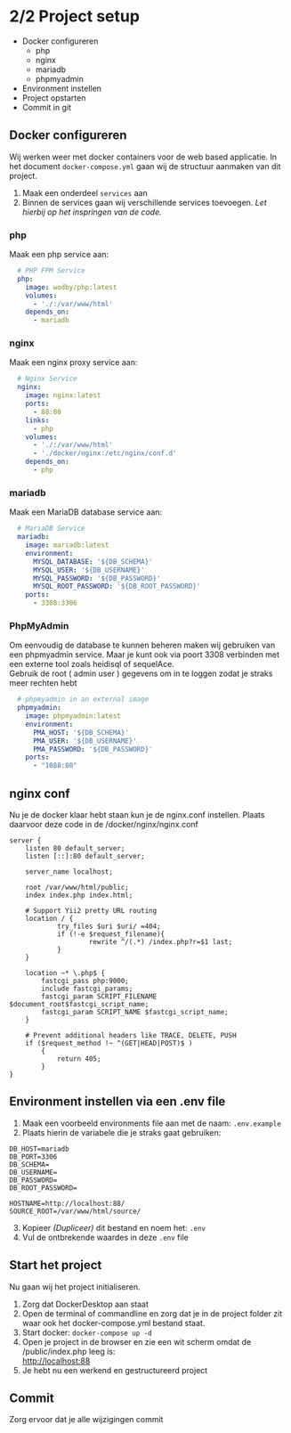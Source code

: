# 2/2 Project setup
- Docker configureren
  - php
  - nginx
  - mariadb
  - phpmyadmin
- Environment instellen
- Project opstarten
- Commit in git

## Docker configureren
Wij werken weer met docker containers voor de web based applicatie.
In het document `docker-compose.yml` gaan wij de structuur aanmaken van dit project.
1. Maak een onderdeel `services` aan
2. Binnen de services gaan wij verschillende services toevoegen. _Let hierbij op het inspringen van de code._

### php
Maak een php service aan:
```yaml
  # PHP FPM Service
  php:
    image: wodby/php:latest
    volumes:
      - './:/var/www/html'
    depends_on:
      - mariadb
```

### nginx
Maak een nginx proxy service aan:
```yaml
  # Nginx Service
  nginx:
    image: nginx:latest
    ports:
      - 88:80
    links:
      - php
    volumes:
      - './:/var/www/html'
      - './docker/nginx:/etc/nginx/conf.d'
    depends_on:
      - php
```

### mariadb
Maak een MariaDB database service aan:
```yaml
  # MariaDB Service
  mariadb:
    image: mariadb:latest
    environment:
      MYSQL_DATABASE: '${DB_SCHEMA}'
      MYSQL_USER: '${DB_USERNAME}'
      MYSQL_PASSWORD: '${DB_PASSWORD}'
      MYSQL_ROOT_PASSWORD: '${DB_ROOT_PASSWORD}'
    ports:
      - 3308:3306
```

### PhpMyAdmin
Om eenvoudig de database te kunnen beheren maken wij gebruiken van een phpmyadmin service. Maar je kunt ook via poort 3308 verbinden met een externe tool zoals heidisql of sequelAce.<br>
Gebruik de root ( admin user ) gegevens om in te loggen zodat je straks meer rechten hebt
```yaml
  # phpmyadmin in an external image
  phpmyadmin:
    image: phpmyadmin:latest
    environment:
      PMA_HOST: '${DB_SCHEMA}'
      PMA_USER: '${DB_USERNAME}'
      PMA_PASSWORD: '${DB_PASSWORD}'
    ports:
      - "1088:80"
```


## nginx conf
Nu je de docker klaar hebt staan kun je de nginx.conf instellen. Plaats daarvoor deze code in de /docker/nginx/nginx.conf
```apacheconf
server {
    listen 80 default_server;
    listen [::]:80 default_server;
    
    server_name localhost;

    root /var/www/html/public;
    index index.php index.html;

    # Support Yii2 pretty URL routing
    location / {
            try_files $uri $uri/ =404;
            if (!-e $request_filename){
                    rewrite ^/(.*) /index.php?r=$1 last;
            }
    }

    location ~* \.php$ {
        fastcgi_pass php:9000;
        include fastcgi_params;
        fastcgi_param SCRIPT_FILENAME $document_root$fastcgi_script_name;
        fastcgi_param SCRIPT_NAME $fastcgi_script_name;
    }

    # Prevent additional headers like TRACE, DELETE, PUSH
    if ($request_method !~ ^(GET|HEAD|POST)$ )
        {
            return 405;
        }
}
```

## Environment instellen via een .env file
1. Maak een voorbeeld environments file aan met de naam: `.env.example`  
2. Plaats hierin de variabele die je straks gaat gebruiken:  
```dotenv
DB_HOST=mariadb
DB_PORT=3306
DB_SCHEMA=
DB_USERNAME=
DB_PASSWORD=
DB_ROOT_PASSWORD=

HOSTNAME=http://localhost:88/
SOURCE_ROOT=/var/www/html/source/
```
3. Kopieer _(Dupliceer)_ dit bestand en noem het: `.env`
4. Vul de ontbrekende waardes in deze `.env` file

## Start het project
Nu gaan wij het project initialiseren.
1. Zorg dat DockerDesktop aan staat
2. Open de terminal of commandline en zorg dat je in de project folder zit waar ook het docker-compose.yml bestand staat.
3. Start docker: `docker-compose up -d`
4. Open je project in de browser en zie een wit scherm omdat de /public/index.php leeg is: <br>
[http://localhost:88](http://localhost:88)
5. Je hebt nu een werkend en gestructureerd project

## Commit
Zorg ervoor dat je alle wijzigingen commit
